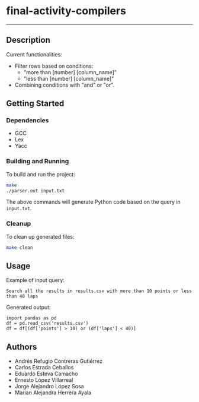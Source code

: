 # final-activity-compilers
---

## Description

Current functionalities:
- Filter rows based on conditions:
    - "more than [number] [column_name]"
    - "less than [number] [column_name]"
- Combining conditions with "and" or "or".

## Getting Started

### Dependencies

* GCC
* Lex
* Yacc

### Building and Running

To build and run the project:

```bash
make
./parser.out input.txt
```

The above commands will generate Python code based on the query in `input.txt`.

### Cleanup

To clean up generated files:

```bash
make clean
```

## Usage 

Example of input query:

```
Search all the results in results.csv with more than 10 points or less than 40 laps
```

Generated output:

```
import pandas as pd
df = pd.read_csv('results.csv')
df = df[(df['points'] > 10) or (df['laps'] < 40)]
```


## Authors

- Andrés Refugio Contreras Gutiérrez
- Carlos Estrada Ceballos
- Eduardo Esteva Camacho
- Ernesto López Villarreal
- Jorge Alejandro López Sosa
- Marian Alejandra Herrera Ayala 